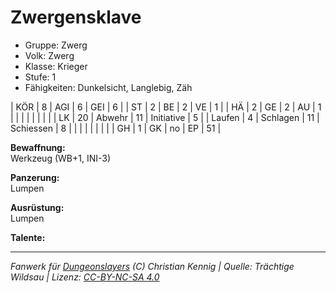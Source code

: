 # Zwergensklave  
- Gruppe: Zwerg  
- Volk: Zwerg  
- Klasse: Krieger  
- Stufe: 1  
- Fähigkeiten: Dunkelsicht, Langlebig, Zäh  


| KÖR    | 8  | AGI      | 6  | GEI        | 6  |
| ST     | 2  | BE       | 2  | VE         | 1  |
| HÄ     | 2  | GE       | 2  | AU         | 1  |
|        |    |          |    |            |    |
| LK     | 20 | Abwehr   | 11 | Initiative | 5  |
| Laufen | 4  | Schlagen | 11 | Schiessen  | 8  |
|        |    |          |    |            |    |
| GH     | 1  | GK       | no | EP         | 51 |


**Bewaffnung:**  
Werkzeug (WB+1, INI-3)

**Panzerung:**  
Lumpen

**Ausrüstung:**  
Lumpen

**Talente:**  






___
*Fanwerk für [Dungeonslayers](https://www.dungeonslayers.net/) (C) Christian Kennig | Quelle: Trächtige Wildsau | Lizenz: [CC-BY-NC-SA 4.0](https://creativecommons.org/licenses/by-nc-sa/4.0/deed.de)*